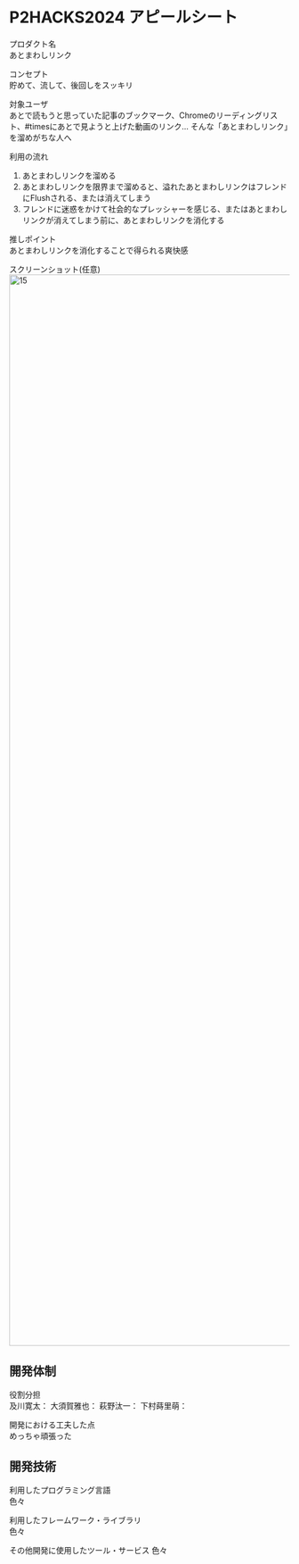 # P2HACKS2024 アピールシート 

プロダクト名  
あとまわしリンク

コンセプト  
貯めて、流して、後回しをスッキリ

対象ユーザ  
あとで読もうと思っていた記事のブックマーク、Chromeのリーディングリスト、#timesにあとで見ようと上げた動画のリンク...
そんな「あとまわしリンク」を溜めがちな人へ

利用の流れ  
1. あとまわしリンクを溜める
2. あとまわしリンクを限界まで溜めると、溢れたあとまわしリンクはフレンドにFlushされる、または消えてしまう
3. フレンドに迷惑をかけて社会的なプレッシャーを感じる、またはあとまわしリンクが消えてしまう前に、あとまわしリンクを消化する


推しポイント  
あとまわしリンクを消化することで得られる爽快感

スクリーンショット(任意)  
<img width="1920" alt="15" src="https://github.com/user-attachments/assets/c912f78f-ec8e-4064-968d-4fdab7db0de0" />

## 開発体制  

役割分担  
及川寛太：
大須賀雅也：
萩野汰一：
下村蒔里萌：


開発における工夫した点  
めっちゃ頑張った

## 開発技術 

利用したプログラミング言語  
色々

利用したフレームワーク・ライブラリ  
色々  

その他開発に使用したツール・サービス
色々
